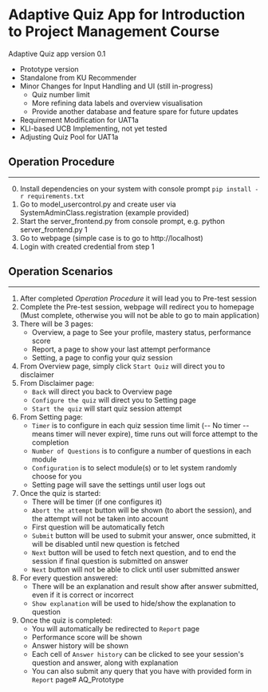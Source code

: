 # Adaptive Quiz App for Introduction to Project Management Course
Adaptive Quiz app version 0.1 
- Prototype version
- Standalone from KU Recommender
- Minor Changes for Input Handling and UI (still in-progress)
    - Quiz number limit
    - More refining data labels and overview visualisation
    - Provide another database and feature spare for future updates
- Requirement Modification for UAT1a
- KLI-based UCB Implementing, not yet tested
- Adjusting Quiz Pool for UAT1a

## Operation Procedure
----
0. Install dependencies on your system with console prompt `pip install -r requirements.txt`
1. Go to model_usercontrol.py and create user via SystemAdminClass.registration (example provided)
2. Start the server_frontend.py from console prompt, e.g. python server_frontend.py 1
3. Go to webpage (simple case is to go to http://localhost)
4. Login with created credential from step 1

## Operation Scenarios
----
1. After completed *Operation Procedure* it will lead you to Pre-test session
2. Complete the Pre-test session, webpage will redirect you to homepage (Must complete, otherwise you will not be able to go to main application)
3. There will be 3 pages:
    - Overview, a page to See your profile, mastery status, performance score
    - Report, a page to show your last attempt performance
    - Setting, a page to config your quiz session
4. From Overview page, simply click `Start Quiz` will direct you to disclaimer
5. From Disclaimer page:
    - `Back` will direct you back to Overview page
    - `Configure the quiz` will direct you to Setting page
    - `Start the quiz` will start quiz session attempt
6. From Setting page:
    - `Timer` is to configure in each quiz session time limit (-- No timer -- means timer will never expire), time runs out will force attempt to the completion
    - `Number of Questions` is to configure a number of questions in each module
    - `Configuration` is to select module(s) or to let system randomly choose for you
    - Setting page will save the settings until user logs out
7. Once the quiz is started:
    - There will be timer (if one configures it)
    - `Abort the attempt` button will be shown (to abort the session), and the attempt will not be taken into account
    - First question will be automatically fetch
    - `Submit` button will be used to submit your answer, once submitted, it will be disabled until new question is fetched
    - `Next` button will be used to fetch next question, and to end the session if final question is submitted on answer
    - `Next` button will not be able to click until user submitted answer
8. For every question answered:
    - There will be an explanation and result show after answer submitted, even if it is correct or incorrect
    - `Show explanation` will be used to hide/show the explanation to question
9. Once the quiz is completed:
    - You will automatically be redirected to `Report` page
    - Performance score will be shown
    - Answer history will be shown
    - Each cell of `Answer history` can be clicked to see your session's question and answer, along with explanation
    - You can also submit any query that you have with provided form in `Report` page#   A Q _ P r o t o t y p e  
 